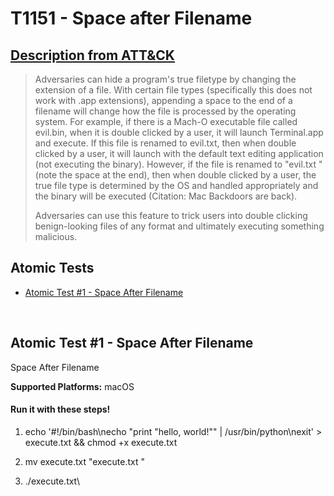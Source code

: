 # T1151 - Space after Filename

## [Description from ATT&CK](https://attack.mitre.org/wiki/Technique/T1151)

<blockquote>Adversaries can hide a program's true filetype by changing the extension of a file. With certain file types (specifically this does not work with .app extensions), appending a space to the end of a filename will change how the file is processed by the operating system. For example, if there is a Mach-O executable file called evil.bin, when it is double clicked by a user, it will launch Terminal.app and execute. If this file is renamed to evil.txt, then when double clicked by a user, it will launch with the default text editing application (not executing the binary). However, if the file is renamed to "evil.txt " (note the space at the end), then when double clicked by a user, the true file type is determined by the OS and handled appropriately and the binary will be executed (Citation: Mac Backdoors are back). 

Adversaries can use this feature to trick users into double clicking benign-looking files of any format and ultimately
executing something malicious.</blockquote>

## Atomic Tests

- [Atomic Test #1 - Space After Filename](#atomic-test-1---space-after-filename)

<br/>

## Atomic Test #1 - Space After Filename

Space After Filename

**Supported Platforms:** macOS

#### Run it with these steps!

1. echo '#!/bin/bash\necho "print \"hello, world!\"" | /usr/bin/python\nexit' > execute.txt && chmod +x execute.txt

2. mv execute.txt "execute.txt "

3. ./execute.txt\

<br/>
